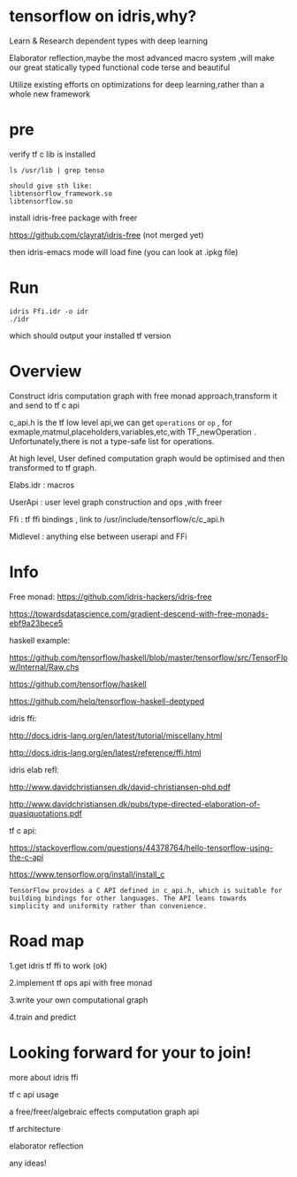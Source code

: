 # tensorflow on idris,why?

Learn & Research dependent types with deep learning

Elaborator reflection,maybe the most advanced macro system ,will make our great statically typed functional code terse and beautiful

Utilize existing efforts on optimizations for deep learning,rather than a whole new framework

# pre
verify tf c lib is installed
```
ls /usr/lib | grep tenso

should give sth like:
libtensorflow_framework.so
libtensorflow.so

```

install idris-free package with freer

https://github.com/clayrat/idris-free (not merged yet)

then idris-emacs mode will load fine (you can look at .ipkg file)

# Run
```
idris Ffi.idr -o idr
./idr
```

which should output your installed tf version

# Overview
Construct idris computation graph with free monad approach,transform it and send to tf c api

c_api.h is the tf low level api,we can get `operations` or `op` , for exmaple,matmul,placeholders,variables,etc,with TF_newOperation . Unfortunately,there is not a type-safe list for operations. 

At high level, User defined computation graph would be optimised and then transformed to tf graph.

Elabs.idr : macros

UserApi : user level graph construction and ops ,with freer

Ffi : tf ffi bindings , link to /usr/include/tensorflow/c/c_api.h

Midlevel : anything else between userapi and FFi

# Info
Free monad:
https://github.com/idris-hackers/idris-free

https://towardsdatascience.com/gradient-descend-with-free-monads-ebf9a23bece5

haskell example:

https://github.com/tensorflow/haskell/blob/master/tensorflow/src/TensorFlow/Internal/Raw.chs

https://github.com/tensorflow/haskell

https://github.com/helq/tensorflow-haskell-deptyped

idris ffi:

http://docs.idris-lang.org/en/latest/tutorial/miscellany.html

http://docs.idris-lang.org/en/latest/reference/ffi.html

idris elab refl:

http://www.davidchristiansen.dk/david-christiansen-phd.pdf

http://www.davidchristiansen.dk/pubs/type-directed-elaboration-of-quasiquotations.pdf

tf c api:

https://stackoverflow.com/questions/44378764/hello-tensorflow-using-the-c-api

https://www.tensorflow.org/install/install_c

 `TensorFlow provides a C API defined in c_api.h, which is suitable for building bindings for other languages. The API leans towards simplicity and uniformity rather than convenience.`

# Road map

1.get idris tf ffi to work (ok)

2.implement tf ops api with free monad 

3.write your own computational graph

4.train and predict

# Looking forward for your to join!

more about idris ffi

tf c api usage

a free/freer/algebraic effects computation graph api

tf architecture

elaborator reflection

any ideas!
